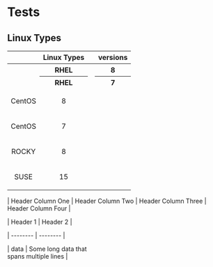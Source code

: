 # Tests

## Linux Types

| <th align="center">Linux Types</th> |<th align="center">versions</th>|
|:------------------------------------|:-------------------------------|
|  <th align="center">RHEL</th>       | <th align="center">8</th>      |
|  <th align="center">RHEL</th>       | <th align="center">7</th>      |
|  <p align="center">CentOS</p>     | <p align="center">8</p>      |
|  <p align="center">CentOS</p>     | <p align="center">7</p>      |
|  <p align="center">ROCKY</p>      | <p align="center">8</p>      |
|  <p align="center">SUSE</p>       | <p align="center">15</p>     |


| Header Column One | Header Column Two | Header Column Three | Header Column Four |

| Header 1  | Header 2 |

| --------  | -------- |

| data      | Some long data that <br /> spans multiple lines |
